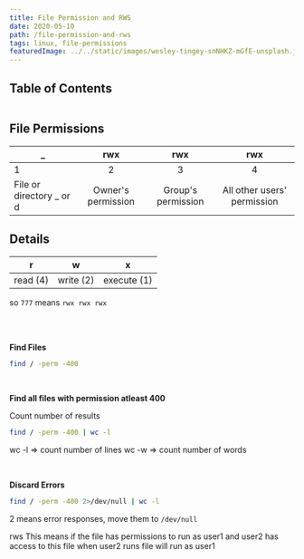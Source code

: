 ```yaml
---
title: File Permission and RWS
date: 2020-05-10
path: /file-permission-and-rws
tags: linux, file-permissions   
featuredImage: ../../static/images/wesley-tingey-snNHKZ-mGfE-unsplash.jpg
---
```



## Table of Contents

```toc
``` 

## File Permissions

| _ | rwx | rwx | rwx |
| - |:-:| :-:| :---: |
| 1 | 2  |  3 |  4 |
| File or directory _ or d | Owner's permission | Group's permission | All other users' permission |

## Details

|r|w|x|
|:-:|:-:|:-:|
|read (4)|write (2)|execute (1)|

so `777` means `rwx rwx rwx`

<br/>
<br/>

**Find Files**
```bash
find / -perm -400
```

<br/>

**Find all files with permission atleast 400**

Count number of results
```bash
find / -perm -400 | wc -l
```
wc -l => count number of lines
wc -w => count number of words

<br/>

**Discard Errors**

```bash
find / -perm -400 2>/dev/null | wc -l
```

2 means error responses, move them to `/dev/null`


rws
This means if the file has permissions to run as user1 and user2 has access to this file when user2 runs file will run as user1